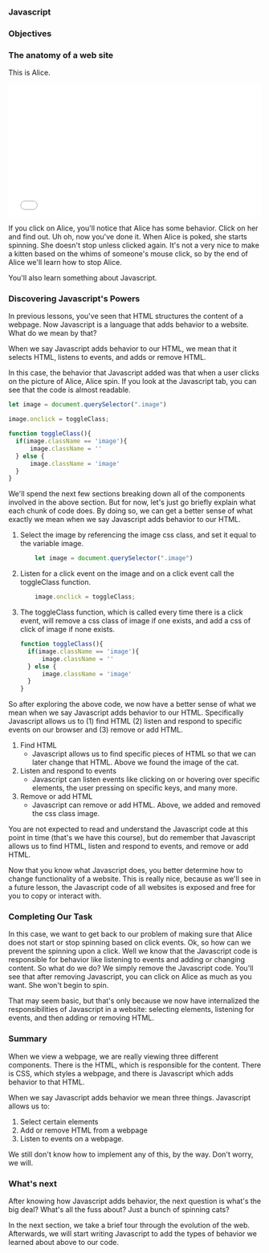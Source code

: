 ### Javascript

### Objectives


### The anatomy of a web site

This is Alice.

<iframe height='265' width="125" scrolling='no' title='js and the web' src='//codepen.io/flatiron/embed/ggyKpb/?height=265&theme-id=0&default-tab=html,result&embed-version=2&editable=true' frameborder='no' allowtransparency='true' allowfullscreen='true' style='width: 100%;'>See the Pen <a href='https://codepen.io/flatiron/pen/ggyKpb/'>js and the web</a> by Flatiron School (<a href='http://codepen.io/flatiron'>@flatiron</a>) on <a href='http://codepen.io'>CodePen</a>.
</iframe>

If you click on Alice, you'll notice that Alice has some behavior.  Click on her and find out.  Uh oh, now you've done it.  When Alice is poked, she starts spinning.  She doesn't stop unless clicked again.  It's not a very nice to make a kitten based on the whims of someone's mouse click, so by the end of Alice we'll learn how to stop Alice.  

You'll also learn something about Javascript.

### Discovering Javascript's Powers

In previous lessons, you've seen that HTML structures the content of a webpage.  Now Javascript is a language that adds behavior to a website.  What do we mean by that?

When we say Javascript adds behavior to our HTML, we mean that it selects HTML, listens to events, and adds or remove HTML.  

In this case, the behavior that Javascript added was that when a user clicks on the picture of Alice, Alice spin.  If you look at the Javascript tab, you can see that the code is almost readable.  

```javascript 
let image = document.querySelector(".image")

image.onclick = toggleClass;

function toggleClass(){
  if(image.className == 'image'){
      image.className = ''
  } else {
      image.className = 'image'
  }
}
```

We'll spend the next few sections breaking down all of the components involved in the above section.  But for now, let's just go briefly explain what each chunk of code does.  By doing so, we can get a better sense of what exactly we mean when we say Javascript adds behavior to our HTML.



1. Select the image by referencing the image css class, and set it equal to the variable image.

	```javascript 
		let image = document.querySelector(".image")
	```

2. Listen for a click event on the image and on a click event call the toggleClass function.

	```javascript
		image.onclick = toggleClass;
	```
3. The toggleClass function, which is called every time there is a click event, will remove a css class of image if one exists, and add a css of click of image if none exists.

	```javascript
	function toggleClass(){
	  if(image.className == 'image'){
	      image.className = ''
	  } else {
	      image.className = 'image'
	  }
	}
	```

So after exploring the above code, we now have a better sense of what we mean when we say Javascript adds behavior to our HTML.  Specifically Javascript allows us to (1) find HTML (2) listen and respond to specific events on our browser and (3) remove or add HTML.  

  1. Find HTML
	  - Javascript allows us to find specific pieces of HTML so that we can later change that HTML.  Above we found the image of the cat.
  2. Listen and respond to events
	  -  Javascript can listen events like clicking on or hovering over specific elements, the user pressing on specific keys, and many more.  
  3. Remove or add HTML  
	  - Javascript can remove or add HTML.  Above, we added and removed the css class image.  

You are not expected to read and understand the Javascript code at this point in time (that's we have this course), but do remember that Javascript allows us to find HTML, listen and respond to events, and remove or add HTML.  

Now that you know what Javascript does, you better determine how to change functionality of a website.  This is really nice, because as we'll see in a future lesson, the Javascript code of all websites is exposed and free for you to copy or interact with.  

### Completing Our Task

In this case, we want to get back to our problem of making sure that Alice does not start or stop spinning based on click events.  Ok, so how can we prevent the spinning upon a click.  Well we know that the Javascript code is responsible for behavior like listening to events and adding or changing content.  So what do we do?  We simply remove the Javascript code.  You'll see that after removing Javascript, you can click on Alice as much as you want.  She won't begin to spin.  

That may seem basic, but that's only because we now have internalized the responsibilities of Javascript in a website: selecting elements, listening for events, and then adding or removing HTML.  

### Summary

When we view a webpage, we are really viewing three different components.  There is the HTML, which is responsible for the content.  There is CSS, which styles a webpage, and there is Javascript which adds behavior to that HTML.  

When we say Javascript adds behavior we mean three things.  Javascript allows us to:

1. Select certain elements
2. Add or remove HTML from a webpage
3. Listen to events on a webpage.

We still don't know how to implement any of this, by the way.  Don't worry, we will.

### What's next

After knowing how Javascript adds behavior, the next question is what's the big deal?  What's all the fuss about?  Just a bunch of spinning cats?

In the next section, we take a brief tour through the evolution of the web.  Afterwards, we will start writing Javascript to add the types of behavior we learned about above to our code.
